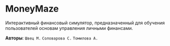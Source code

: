 # MoneyMaze


Интерактивный финансовый симулятор, предназначенный для обучения пользователей основам управления личными финансами. 

**Авторы**: `Швец М.` `Соловарова С.` `Томилова А.`
